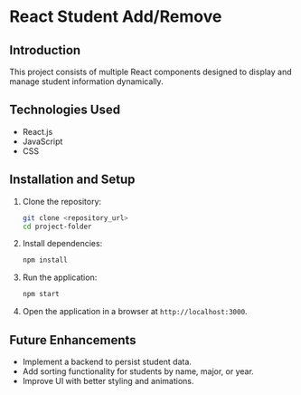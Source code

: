# React Student Add/Remove

## Introduction  
This project consists of multiple React components designed to display and manage student information dynamically.

## Technologies Used  
- React.js  
- JavaScript  
- CSS  

## Installation and Setup  
1. Clone the repository:  
   ```sh
   git clone <repository_url>
   cd project-folder
   ```
2. Install dependencies:  
   ```sh
   npm install
   ```
3. Run the application:  
   ```sh
   npm start
   ```
4. Open the application in a browser at `http://localhost:3000`.  

## Future Enhancements  
- Implement a backend to persist student data.  
- Add sorting functionality for students by name, major, or year.  
- Improve UI with better styling and animations.  
